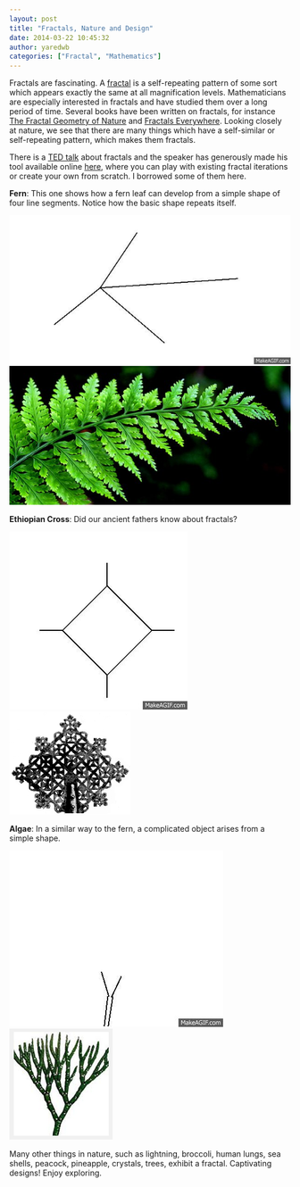 ```yaml
---
layout: post
title: "Fractals, Nature and Design"
date: 2014-03-22 10:45:32
author: yaredwb
categories: ["Fractal", "Mathematics"]
---
```


Fractals are fascinating. A [fractal](http://en.wikipedia.org/wiki/Fractal) is a self-repeating pattern of some sort which appears exactly the same at all magnification levels. Mathematicians are especially interested in fractals and have studied them over a long period of time. Several books have been written on fractals, for instance [The Fractal Geometry of Nature](http://www.amazon.com/Fractal-Geometry-Nature-Benoit-Mandelbrot/dp/0716711869) and [Fractals Everywhere](http://www.amazon.com/Fractals-Everywhere-Dover-Books-Mathematics/dp/0486488705/ref=sr_1_1?s=books&amp;ie=UTF8&amp;qid=1395481868&amp;sr=1-1&amp;keywords=fractals+everywhere). Looking closely at nature, we see that there are many things which have a self-similar or self-repeating pattern, which makes them fractals.

There is a [TED talk](http://www.ted.com/talks/ron_eglash_on_african_fractals) about fractals and the speaker has generously made his tool available online [here](http://csdt.rpi.edu/african/African_Fractals/background5.html), where you can play with existing fractal iterations or create your own from scratch. I borrowed some of them here.

**Fern**: This one shows how a fern leaf can develop from a simple shape of four line segments. Notice how the basic shape repeats itself.

[![{fern}](/media/2014/03/fern.gif?w=300)](/media/2014/03/fern.gif)[![{fern}](/media/2014/03/fern.png?w=300)](/media/2014/03/fern.png)

**Ethiopian Cross**: Did our ancient fathers know about fractals?

[![{ethiocross}](/media/2014/03/ethiocross2.gif?w=300)](/media/2014/03/ethiocross2.gif)             ![{ethiopian}](/media/2014/03/ethiopian.jpg)

**Algae**: In a similar way to the fern, a complicated object arises from a simple shape.

[![{algae}](/media/2014/03/algae.gif?w=300)](/media/2014/03/algae.gif)     [![{algae}](/media/2014/03/algae.png?w=185)](/media/2014/03/algae.png)

Many other things in nature, such as lightning, broccoli, human lungs, sea shells, peacock, pineapple, crystals, trees, exhibit a fractal. Captivating designs! Enjoy exploring.
